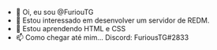 - 👋 Oi, eu sou @FuriouTG
- 👀 Estou interessado em desenvolver um servidor de REDM.
- 🌱 Estou aprendendo HTML e CSS
- 📫 Como chegar até mim... Discord: FuriousTG#2833
